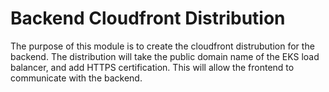 # Backend Cloudfront Distribution

The purpose of this module is to create the cloudfront distrubution for the backend. The distribution will take the public domain name of the EKS load balancer, and add HTTPS certification. This will allow the frontend to communicate with the backend.
